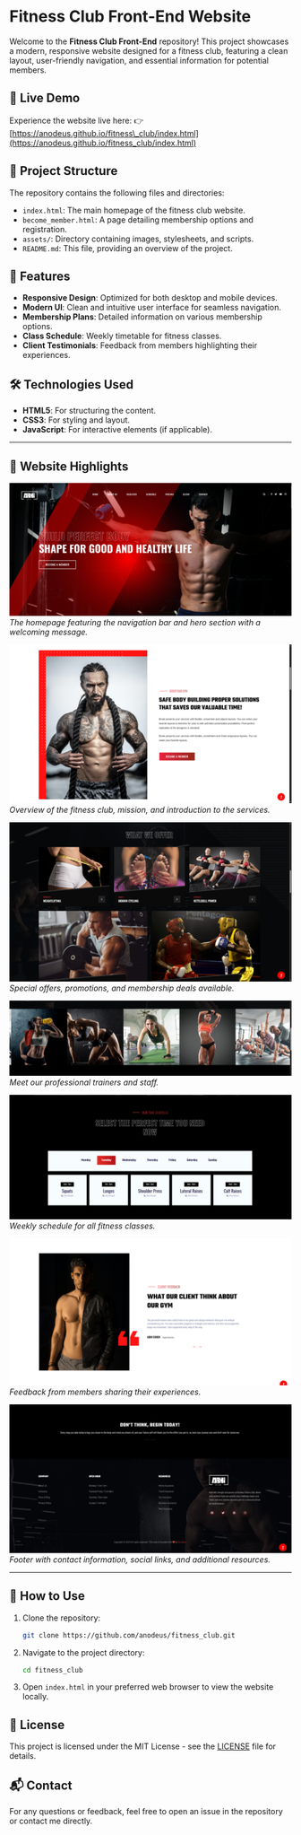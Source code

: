 

# Fitness Club Front-End Website

Welcome to the **Fitness Club Front-End** repository! This project showcases a modern, responsive website designed for a fitness club, featuring a clean layout, user-friendly navigation, and essential information for potential members.

## 🚀 Live Demo

Experience the website live here:
👉 [https://anodeus.github.io/fitness\_club/index.html](https://anodeus.github.io/fitness_club/index.html)

## 📁 Project Structure

The repository contains the following files and directories:

* `index.html`: The main homepage of the fitness club website.
* `become_member.html`: A page detailing membership options and registration.
* `assets/`: Directory containing images, stylesheets, and scripts.
* `README.md`: This file, providing an overview of the project.

## 🎨 Features

* **Responsive Design**: Optimized for both desktop and mobile devices.
* **Modern UI**: Clean and intuitive user interface for seamless navigation.
* **Membership Plans**: Detailed information on various membership options.
* **Class Schedule**: Weekly timetable for fitness classes.
* **Client Testimonials**: Feedback from members highlighting their experiences.

## 🛠️ Technologies Used

* **HTML5**: For structuring the content.
* **CSS3**: For styling and layout.
* **JavaScript**: For interactive elements (if applicable).




---

## 📸 Website Highlights

![Navigation & Hero Section](assets/img/screenshots/Screenshot_Hero.png)
*The homepage featuring the navigation bar and hero section with a welcoming message.*

![About Us Section](assets/img/screenshots/Screenshot_Hero2.png)
*Overview of the fitness club, mission, and introduction to the services.*

![Offers Section](assets/img/screenshots/Screenshot_Offer.png)
*Special offers, promotions, and membership deals available.*

![Trainers Section](assets/img/screenshots/Screenshot_Offer2.png)
*Meet our professional trainers and staff.*

![Classes Timetable](assets/img/screenshots/Screenshot_Table.png)
*Weekly schedule for all fitness classes.*

![Testimonials Section](assets/img/screenshots/Screenshot_Testimonial3.png)
*Feedback from members sharing their experiences.*

![Footer Section](assets/img/screenshots/Screenshot_Z_Footer.png)
*Footer with contact information, social links, and additional resources.*

---


## 📌 How to Use

1. Clone the repository:

   ```bash
   git clone https://github.com/anodeus/fitness_club.git
   ```

2. Navigate to the project directory:

   ```bash
   cd fitness_club
   ```

3. Open `index.html` in your preferred web browser to view the website locally.

## 📄 License

This project is licensed under the MIT License - see the [LICENSE](LICENSE) file for details.

## 📬 Contact

For any questions or feedback, feel free to open an issue in the repository or contact me directly.

